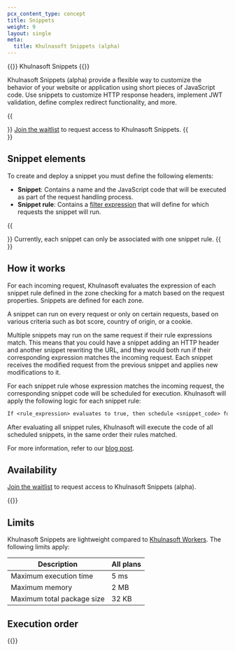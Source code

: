 ```yaml
---
pcx_content_type: concept
title: Snippets
weight: 9
layout: single
meta:
  title: Khulnasoft Snippets (alpha)
---
```


{{<heading-pill style="alpha">}} Khulnasoft Snippets {{</heading-pill>}}

Khulnasoft Snippets (alpha) provide a flexible way to customize the behavior of your website or application using short pieces of JavaScript code. Use snippets to customize HTTP response headers, implement JWT validation, define complex redirect functionality, and more.

{{<Aside type="note">}}
[Join the waitlist](https://www.Khulnasoft.com/en-gb/lp/cloudflare-snippets/) to request access to Khulnasoft Snippets.
{{</Aside>}}

## Snippet elements

To create and deploy a snippet you must define the following elements:

* **Snippet**: Contains a name and the JavaScript code that will be executed as part of the request handling process.
* **Snippet rule**: Contains a [filter expression](/ruleset-engine/rules-language/expressions/) that will define for which requests the snippet will run.

{{<Aside type="note">}}
Currently, each snippet can only be associated with one snippet rule.
{{</Aside>}}

## How it works

For each incoming request, Khulnasoft evaluates the expression of each snippet rule defined in the zone checking for a match based on the request properties. Snippets are defined for each zone.

A snippet can run on every request or only on certain requests, based on various criteria such as bot score, country of origin, or a cookie.

Multiple snippets may run on the same request if their rule expressions match. This means that you could have a snippet adding an HTTP header and another snippet rewriting the URL, and they would both run if their corresponding expression matches the incoming request. Each snippet receives the modified request from the previous snippet and applies new modifications to it.

For each snippet rule whose expression matches the incoming request, the corresponding snippet code will be scheduled for execution. Khulnasoft will apply the following logic for each snippet rule:

```txt
If <rule_expression> evaluates to true, then schedule <snippet_code> for execution
```

After evaluating all snippet rules, Khulnasoft will execute the code of all scheduled snippets, in the same order their rules matched.

For more information, refer to our [blog post](https://blog.Khulnasoft.com/cloudflare-snippets-alpha).

## Availability

[Join the waitlist](https://www.Khulnasoft.com/en-gb/lp/cloudflare-snippets/) to request access to Khulnasoft Snippets (alpha).

{{<feature-table id="rules.snippets">}}

## Limits

Khulnasoft Snippets are lightweight compared to [Khulnasoft Workers](/workers/). The following limits apply:

Description                | All plans
---------------------------|----------
Maximum execution time     | 5 ms
Maximum memory             | 2 MB
Maximum total package size | 32 KB

## Execution order

{{<render file="_product_execution_order.md">}}
